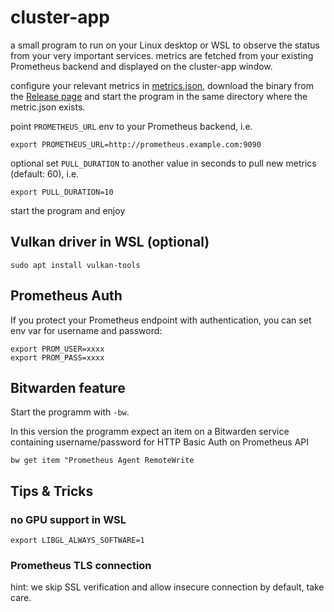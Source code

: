 # cluster-app

a small program to run on your Linux desktop or WSL to observe the status from your very important services.
metrics are fetched from your existing Prometheus backend and displayed on the cluster-app window.

configure your relevant metrics in [metrics.json](metrics.json), download the binary from the [Release page](https://github.com/eumel8/cluster-app/releases) and start the program in the same directory where the metric.json exists.

point `PROMETHEUS_URL` env to your Prometheus backend, i.e. 

```
export PROMETHEUS_URL=http://prometheus.example.com:9090
```

optional set `PULL_DURATION` to another value in seconds to pull new metrics (default: 60), i.e.

```
export PULL_DURATION=10
```

start the program and enjoy

## Vulkan driver in WSL (optional)

```
sudo apt install vulkan-tools
```

## Prometheus Auth

If you protect your Prometheus endpoint with authentication, you can set env var for username and password:

```
export PROM_USER=xxxx
export PROM_PASS=xxxx
```

## Bitwarden feature

Start the programm with `-bw`.

In this version the programm expect an item on a Bitwarden service containing username/password for HTTP Basic Auth on
Prometheus API

```
bw get item "Prometheus Agent RemoteWrite
```

## Tips & Tricks

### no GPU support in WSL

```
export LIBGL_ALWAYS_SOFTWARE=1
```

### Prometheus TLS connection

hint: we skip SSL verification and allow insecure connection by default, take care.
